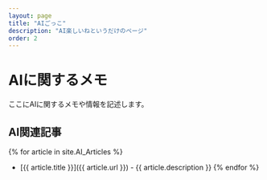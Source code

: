 ```yaml
---
layout: page
title: "AIごっこ"
description: "AI楽しいねというだけのページ"
order: 2
---
```


# AIに関するメモ

ここにAIに関するメモや情報を記述します。
## AI関連記事

{% for article in site.AI_Articles %}
- [{{ article.title }}]({{ article.url }}) - {{ article.description }}
{% endfor %}
